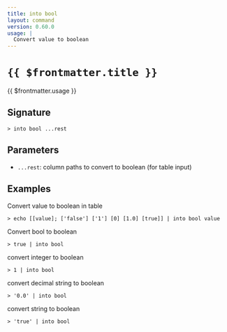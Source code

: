 ```yaml
---
title: into bool
layout: command
version: 0.60.0
usage: |
  Convert value to boolean
---
```


# `{{ $frontmatter.title }}`

<div style='white-space: pre-wrap;'>{{ $frontmatter.usage }}</div>

## Signature

```> into bool ...rest```

## Parameters

 -  `...rest`: column paths to convert to boolean (for table input)

## Examples

Convert value to boolean in table
```shell
> echo [[value]; ['false'] ['1'] [0] [1.0] [true]] | into bool value
```

Convert bool to boolean
```shell
> true | into bool
```

convert integer to boolean
```shell
> 1 | into bool
```

convert decimal string to boolean
```shell
> '0.0' | into bool
```

convert string to boolean
```shell
> 'true' | into bool
```
